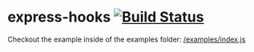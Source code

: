 # express-hooks [![Build Status](https://travis-ci.org/Eddie-CooRo/express-hooks.svg?branch=develop)](https://travis-ci.org/Eddie-CooRo/express-hooks)

Checkout the example inside of the examples folder: [/examples/index.js](examples/index.js)
